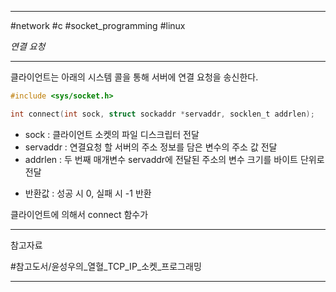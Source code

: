 
---

#network #c #socket_programming #linux

*연결 요청*

---

클라이언트는 아래의 시스템 콜을 통해 서버에 연결 요청을 송신한다.

```c
#include <sys/socket.h>

int connect(int sock, struct sockaddr *servaddr, socklen_t addrlen);
```

- sock : 클라이언트 소켓의 파일 디스크립터 전달
- servaddr : 연결요청 할 서버의 주소 정보를 담은 변수의 주소 값 전달
- addrlen : 두 번째 매개변수 servaddr에 전달된 주소의 변수 크기를 바이트 단위로 전달
+ 반환값 : 성공 시 0, 실패 시 -1 반환

클라이언트에 의해서 connect 함수가 

---

참고자료

#참고도서/윤성우의_열혈_TCP_IP_소켓_프로그래밍

---